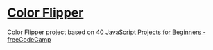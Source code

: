 # [Color Flipper](https://codepen.io/arskeliss/pen/NWeygjW)

Color Flipper project based on [40 JavaScript Projects for Beginners - freeCodeCamp](https://www.freecodecamp.org/news/javascript-projects-for-beginners/#how-to-create-a-color-flipper)
